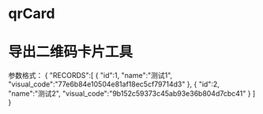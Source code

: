 # qrCard

导出二维码卡片工具
=====
参数格式：
{
	"RECORDS":[
		{
			"id":1,
			"name":"测试1",
			"visual_code":"77e6b84e10504e81af18ec5cf79714d3"
		},
		{
			"id":2,
			"name":"测试2",
			"visual_code":"9b152c59373c45ab93e36b804d7cbc41"
		}
	]
}